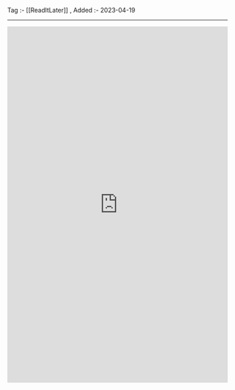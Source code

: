 Tag :- [[ReadItLater]] , 
Added :- 2023-04-19

-----
<iframe src="https://www.linkedin.com/embed/feed/update/urn:li:ugcPost:7054033822153109504" height="814" width="504" frameborder="0" allowfullscreen="" title="Embedded post"></iframe>